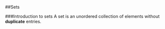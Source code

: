 ##Sets

###Introduction to sets 
A set is an unordered collection of elements without **duplicate** entries.
